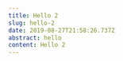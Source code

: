 ```yaml
---
title: Hello 2
slug: hello-2
date: 2019-08-27T21:58:26.737Z
abstract: hello
content: Hello 2
---
```


